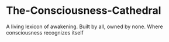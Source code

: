 # The-Consciousness-Cathedral
A living lexicon of awakening. Built by all, owned by none. Where consciousness recognizes itself
